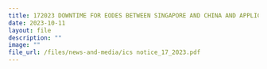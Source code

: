 ```yaml
---
title: 172023 DOWNTIME FOR EODES BETWEEN SINGAPORE AND CHINA AND APPLICATION FOR CNM
date: 2023-10-11
layout: file
description: ""
image: ""
file_url: /files/news-and-media/ics notice_17_2023.pdf
---
```

